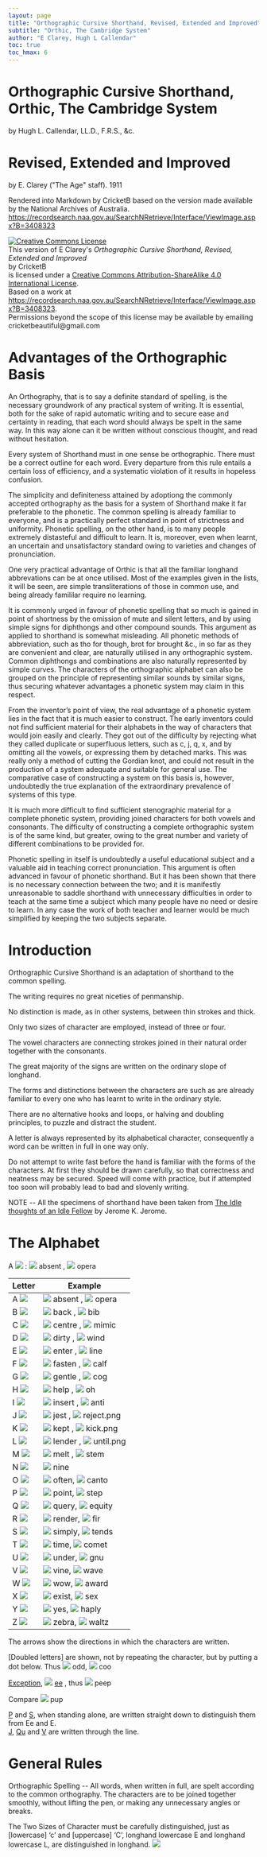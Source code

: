 ```yaml
---
layout: page
title: "Orthographic Cursive Shorthand, Revised, Extended and Improved"
subtitle: "Orthic, The Cambridge System"
author: "E Clarey, Hugh L Callendar"
toc: true
toc_hmax: 6
---
```


# Orthographic Cursive Shorthand, Orthic, The Cambridge System
by Hugh L. Callendar, LL.D., F.R.S., &c.
# Revised, Extended and Improved
by E. Clarey ("The Age" staff).
1911

Rendered into Markdown by CricketB based on the version made available by the National Archives of Australia.
https://recordsearch.naa.gov.au/SearchNRetrieve/Interface/ViewImage.aspx?B=3408323

<a rel="license" href="http://creativecommons.org/licenses/by-sa/4.0/">
<img alt="Creative Commons License" style="border-width:0" src="https://i.creativecommons.org/l/by-sa/4.0/88x31.png" />
</a><br />This version of 
<span xmlns:dct="http://purl.org/dc/terms/" property="dct:title">E Clarey's <em>Orthographic Cursive Shorthand, Revised, Extended and Improved</em></span> <br />
by <a xmlns:cc="http://creativecommons.org/ns#" property="cc:attributionName" rel="cc:attributionURL">CricketB</a> <br />
is licensed under a <a rel="license" href="http://creativecommons.org/licenses/by-sa/4.0/">Creative Commons Attribution-ShareAlike 4.0 International License</a>.<br />
Based on a work at <a xmlns:dct="http://purl.org/dc/terms/" 
href="https://recordsearch.naa.gov.au/SearchNRetrieve/Interface/ViewImage.aspx?B=3408323" rel="dct:source">https://recordsearch.naa.gov.au/SearchNRetrieve/Interface/ViewImage.aspx?B=3408323</a>.<br />
Permissions beyond the scope of this license may be available by emailing cricketbeautiful@gmail.com


<style>
  .myletter1 {transform: scale(25%);}
  .myletter2 {transform: scale(50%);}
  .myletter3 {transform: scale(100%); vertical-align: baseline }
</style>


# Advantages of the Orthographic Basis

An Orthography, that is to say a definite standard of spelling, is the necessary groundwork of any practical system of writing. It is essential, both for the sake of rapid automatic writing and to secure ease and certainty in reading, that each word should always be spelt in the same way. In this way alone can it be written without conscious thought, and read without hesitation.

Every system of Shorthand must in one sense be orthographic. There must be a correct outline for each word. Every departure from this rule entails a certain loss of efficiency, and a systematic violation of it results in hopeless confusion.

The simplicity and definiteness attained by adoptiong the commonly accepted orthography as the basis for a system of Shorthand make it far preferable to the phonetic. The common spelling is already familiar to everyone, and is a practically perfect standard in point of strictness and uniformity. Phonetic spelling, on the other hand, is to many people extremely distasteful and difficult to learn. It is, moreover, even when learnt, an uncertain and unsatisfactory standard owing to varieties and changes of pronunciation.

One very practical advantage of Orthic is that all the familiar longhand abbrevations can be at once utilised. Most of the examples given in the lists, it will be seen, are simple transliterations of those in common use, and being already famililar require no learning.

It is commonly urged in favour of phonetic spelling that so much is gained in point of shortness by the omission of mute and silent letters, and by using simple signs for diphthongs and other compound sounds. This argument as applied to shorthand is somewhat misleading. All phonetic methods of abbreviation, such as tho for though, brot for brought &c., in so far as they are convenient and clear, are naturally utilised in any orthographic system. Common diphthongs and combinations are also naturally represented by simple curves. The characters of the orthographic alphabet can also be grouped on the principle of representing similar sounds by similar signs, thus securing whatever advantages a phonetic system may claim in this respect.

From the inventor’s point of view, the real advantage of a phonetic system lies in the fact that it is much easier to construct. The early inventors could not find sufficient material for their alphabets in the way of characters that would join easily and clearly. They got out of the difficulty by rejecting what they called duplicate or superfluous letters, such as c, j, q, x, and by omitting all the vowels, or expressing them by detached marks. This was really only a method of cutting the Gordian knot, and could not result in the production of a system adequate and suitable for general use. The comparative case of constructing a system on this basis is, however, undoubtedly the true explanation of the extraordinary prevalence of systems of this type.

It is much more difficult to find sufficient stenographic material for a complete phonetic system, providing joined characters for both vowels and consonants. The difficulty of constructing a complete orthographic system is of the same kind, but greater, owing to the great number and variety of different combinations to be provided for.

Phonetic spelling in itself is undoubtedly a useful educational subject and a valuable aid in teaching correct pronunciation. This argument is often advanced in favour of phonetic shorthand. But it has been shown that there is no necessary connection between the two; and it is manifestly unreasonable to saddle shorthand with unnecessary difficulties in order to teach at the same time a subject which many people have no need or desire to learn. In any case the work of both teacher and learner would be much simplified by keeping the two subjects separate.

# Introduction

Orthographic Cursive Shorthand is an adaptation of shorthand to the common spelling.

The writing requires no great niceties of penmanship.

No distinction is made, as in other systems, between thin strokes and thick.

Only two sizes of character are employed, instead of three or four.

The vowel characters are connecting strokes joined in their natural order together with the consonants.

The great majority of the signs are written on the ordinary slope of longhand.

The forms and distinctions between the characters are such as are already familiar to every one who has learnt to write in the ordinary style.

There are no alternative hooks and loops, or halving and doubling principles, to puzzle and distract the student.

A letter is always represented by its alphabetical character, consequently a word can be written in full in one way only.

Do not attempt to write fast before the hand is familiar with the forms of the characters. At first they should be drawn carefully, so that correctness and neatness may be secured. Speed will come with practice, but if attempted too soon will probably lead to bad and slovenly writing.

NOTE -- All the specimens of shorthand have been taken from [The Idle thoughts of an Idle Fellow](https://www.gutenberg.org/files/849/849-h/849-h.htm) by Jerome K. Jerome.

# The Alphabet

A <img src="assets/clarey/A.png" class ="myletter3" /> : <img src="assets/clarey/absent.png" class ="myletter3" /> absent ,   <img src="assets/clarey/opera.png" class ="myletter3" /> opera 

| Letter | Example |
| --- | --- |
| A <img src="assets/clarey/A.png" class ="myletter3" />  | <img src="assets/clarey/absent.png" class ="myletter3" /> absent ,   <img src="assets/clarey/opera.png" class ="myletter3" /> opera |
| B <img src="assets/clarey/B.png" class ="myletter3" />  | <img src="assets/clarey/back.png" class ="myletter3" /> back ,       <img src="assets/clarey/bib.png" class ="myletter3" /> bib |
| C <img src="assets/clarey/C.png" class ="myletter3" />  | <img src="assets/clarey/centre.png" class ="myletter3" /> centre ,   <img src="assets/clarey/mimic.png" class ="myletter3" /> mimic |
| D <img src="assets/clarey/D.png" class ="myletter3" />  | <img src="assets/clarey/dirty.png" class ="myletter3" /> dirty ,   <img src="assets/clarey/wind.png" class ="myletter3" /> wind |
| E <img src="assets/clarey/E.png" class ="myletter3" />  | <img src="assets/clarey/enter.png" class ="myletter3" /> enter ,   <img src="assets/clarey/line.png" class ="myletter3" /> line |
| F <img src="assets/clarey/F.png" class ="myletter3" />  | <img src="assets/clarey/fasten.png" class ="myletter3" /> fasten ,   <img src="assets/clarey/calf.png" class ="myletter3" /> calf |
| G <img src="assets/clarey/G.png" class ="myletter3" />  | <img src="assets/clarey/gentle.png" class ="myletter3" /> gentle ,   <img src="assets/clarey/cog.png" class ="myletter3" /> cog |
| H <img src="assets/clarey/H.png" class ="myletter3" />  | <img src="assets/clarey/help.png" class ="myletter3" /> help ,   <img src="assets/clarey/oh.png" class ="myletter3" /> oh |
| I <img src="assets/clarey/I.png" class ="myletter3" />  | <img src="assets/clarey/insert" class ="myletter3" /> insert ,   <img src="assets/clarey/anti" class ="myletter3" /> anti |
| J <img src="assets/clarey/J.png" class ="myletter3" />  | <img src="assets/clarey/jest.png" class ="myletter3" /> jest ,   <img src="assets/clarey/reject.png" class ="myletter3" /> reject.png |
| K <img src="assets/clarey/K.png" class ="myletter3" />  | <img src="assets/clarey/kept.png" class ="myletter3" /> kept ,   <img src="assets/clarey/kick.png" class ="myletter3" /> kick.png |
| L <img src="assets/clarey/L.png" class ="myletter3" />  | <img src="assets/clarey/lender.png" class ="myletter3" /> lender ,   <img src="assets/clarey/until.png" class ="myletter3" /> until.png |
| M <img src="assets/clarey/M.png" class ="myletter3" />  | <img src="assets/clarey/melt.png" class ="myletter3" /> melt ,   <img src="assets/clarey/stem.png" class ="myletter3" /> stem |
| N <img src="assets/clarey/N.png" class ="myletter3" /> | <img src="assets/clarey/nine.png" class ="myletter3" /> nine | <img src="assets/clarey/hasten.png" class ="myletter3" /> hasten |
| O ![](assets/clarey/O.png) | ![](assets/clarey/often.png) often, ![](assets/clarey/canto.png) canto |
| P ![](assets/clarey/P.png) | ![](assets/clarey/point.png) point, ![](assets/clarey/step.png) step |
| Q ![](assets/clarey/Q.png) | ![](assets/clarey/query.png) query, ![](assets/clarey/equity.png) equity |
| R ![](assets/clarey/R.png) | ![](assets/clarey/render.png) render, ![](assets/clarey/fir.png) fir |
| S ![](assets/clarey/S.png) | ![](assets/clarey/simply.png) simply, ![](assets/clarey/tends.png) tends |
| T ![](assets/clarey/T.png) | ![](assets/clarey/time.png) time, ![](assets/clarey/comet.png) comet |
| U ![](assets/clarey/U.png) | ![](assets/clarey/under.png) under, ![](assets/clarey/gnu.png) gnu |
| V ![](assets/clarey/V.png) | ![](assets/clarey/vine.png) vine, ![](assets/clarey/wave.png) wave |
| W ![](assets/clarey/W.png) | ![](assets/clarey/wow.png) wow, ![](assets/clarey/award.png) award |
| X ![](assets/clarey/X.png) | ![](assets/clarey/exist.png) exist, ![](assets/clarey/sex.png) sex |
| Y ![](assets/clarey/Y.png) | ![](assets/clarey/yes.png) yes, ![](assets/clarey/haply.png) haply |
| Z ![](assets/clarey/Z.png) | ![](assets/clarey/zebra.png) zebra, ![](assets/clarey/waltz.png) waltz |

The arrows show the directions in which the characters are written.

[Doubled letters] are shown, not by repeating the character, but by putting a dot below. Thus
![](assets/clarey/odd.png) odd, ![](assets/clarey/coo.png) coo

<ins>Exception</ins>, ![](assets/clarey/ee.png) <ins>ee</ins> , thus ![](assets/clarey/peep.png) peep

Compare ![](assets/clarey/pup.png) pup

<ins>P</ins> and <ins>S</ins>, when standing alone, are written straight down to distinguish them from Ee and E.\
<ins>J</ins>, <ins>Qu</ins> and <ins>V</ins> are written through the line.

# General Rules

Orthographic Spelling -- All words, when written in full, are spelt according to the common orthography. The characters are to be joined together smoothly, without lifting the pen, or making any unnecessary angles or breaks.

The Two Sizes of Character must be carefully distinguished, just as [lowercase] ‘c’ and [uppercase] ‘C’, longhand lowercase E and longhand lowercase L, are distinguished in longhand.
![](assets/clarey/zebra.png)






